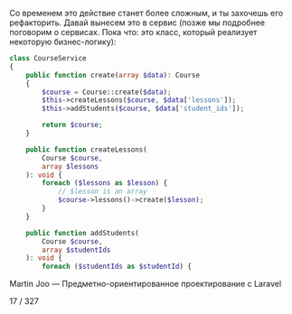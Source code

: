 Со временем это действие станет более сложным, и ты захочешь его рефакторить. Давай вынесем это в сервис (позже мы подробнее поговорим о сервисах. Пока что: это класс, который реализует некоторую бизнес-логику):

```php
class CourseService
{
    public function create(array $data): Course
    {
        $course = Course::create($data);
        $this->createLessons($course, $data['lessons']);
        $this->addStudents($course, $data['student_ids']);

        return $course;
    }

    public function createLessons(
        Course $course, 
        array $lessons
    ): void {
        foreach ($lessons as $lesson) {
            // $lesson is an array
            $course->lessons()->create($lesson);
        }
    }

    public function addStudents(
        Course $course, 
        array $studentIds
    ): void {
        foreach ($studentIds as $studentId) {
```

Martin Joo — Предметно-ориентированное проектирование с Laravel

17 / 327
